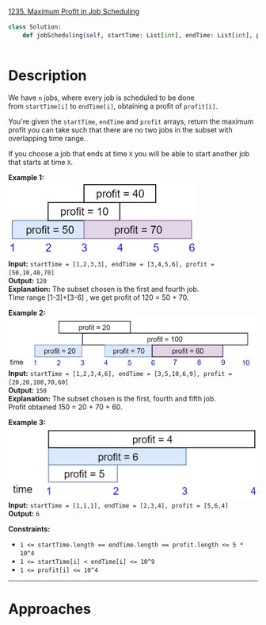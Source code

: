 [1235. Maximum Profit in Job Scheduling](https://leetcode.com/problems/maximum-profit-in-job-scheduling/)

```python
class Solution:
    def jobScheduling(self, startTime: List[int], endTime: List[int], profit: List[int]) -> int:
        
```

# Description

We have `n` jobs, where every job is scheduled to be done from `startTime[i]` to `endTime[i]`, obtaining a profit of `profit[i]`.

You're given the `startTime`, `endTime` and `profit` arrays, return the maximum profit you can take such that there are no two jobs in the subset with overlapping time range.

If you choose a job that ends at time `X` you will be able to start another job that starts at time `X`.

**Example 1:**  
![](!assets/attachments/Pasted%20image%2020240420002938.png)  
**Input:** `startTime = [1,2,3,3], endTime = [3,4,5,6], profit = [50,10,40,70]`  
**Output:** `120`  
**Explanation:** The subset chosen is the first and fourth job.  
Time range [1-3]+[3-6] , we get profit of 120 = 50 + 70.

**Example 2:**  
![](!assets/attachments/Pasted%20image%2020240420002948.png)  
**Input:** `startTime = [1,2,3,4,6], endTime = [3,5,10,6,9], profit = [20,20,100,70,60]`  
**Output:** `150`  
**Explanation:** The subset chosen is the first, fourth and fifth job.  
Profit obtained 150 = 20 + 70 + 60.

**Example 3:**  
![](!assets/attachments/Pasted%20image%2020240420002959.png)  
**Input:** `startTime = [1,1,1], endTime = [2,3,4], profit = [5,6,4]`  
**Output:** `6`  

**Constraints:**
- `1 <= startTime.length == endTime.length == profit.length <= 5 * 10^4`
- `1 <= startTime[i] < endTime[i] <= 10^9`
- `1 <= profit[i] <= 10^4`

---



# Approaches


## 

```python

```